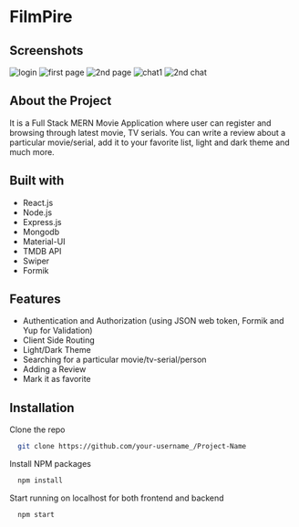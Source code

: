 # FilmPire


## Screenshots
![login](https://user-images.githubusercontent.com/61001158/212464751-22dc5e72-c24c-48e1-98c9-d33b4e1221b1.png)
![first page](https://user-images.githubusercontent.com/61001158/212464757-04688411-27a3-48a8-813a-0f31a67c5186.png)
![2nd page](https://user-images.githubusercontent.com/61001158/212464759-016fc6d6-0a3a-4ce2-a9c7-8848ea56cbb6.png)
![chat1](https://user-images.githubusercontent.com/61001158/212464762-0d6e5fcd-3171-43cf-bf8c-1b771a7b9b4c.png)
![2nd chat](https://user-images.githubusercontent.com/61001158/212464765-a235aa51-3137-4619-9531-e7f4c1b936da.png)



## About the Project

It is a Full Stack MERN Movie Application where user can register and browsing through latest movie, TV serials.
You can write a review about a particular movie/serial, add it to your favorite list, light and dark theme and much more.


## Built with

- React.js
- Node.js
- Express.js
- Mongodb
- Material-UI
- TMDB API
- Swiper
- Formik

##  Features
- Authentication and Authorization (using JSON web token, Formik and Yup for Validation)
- Client Side Routing
- Light/Dark Theme
- Searching for a particular movie/tv-serial/person
- Adding a Review
- Mark it as favorite



## Installation

Clone the repo

```bash
  git clone https://github.com/your-username_/Project-Name
```

Install NPM packages

```bash
  npm install
```

Start running on localhost for both frontend and backend

```bash
  npm start
```
